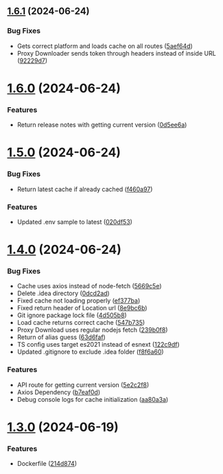 ## [1.6.1](https://github.com/konotorii/almond/compare/v1.6.0...v1.6.1) (2024-06-24)


### Bug Fixes

* Gets correct platform and loads cache on all routes ([5aef64d](https://github.com/konotorii/almond/commit/5aef64d4e950ba60fcd0055d2aef379d8b9f18c7))
* Proxy Downloader sends token through headers instead of inside URL ([92229d7](https://github.com/konotorii/almond/commit/92229d7965a26d01ed6e32e3a5d84a769e5daa7b))



# [1.6.0](https://github.com/konotorii/almond/compare/v1.5.0...v1.6.0) (2024-06-24)


### Features

* Return release notes with getting current version ([0d5ee6a](https://github.com/konotorii/almond/commit/0d5ee6ad1c64f23f4508b4eea73cf37ddde322fd))



# [1.5.0](https://github.com/konotorii/almond/compare/v1.4.0...v1.5.0) (2024-06-24)


### Bug Fixes

* Return latest cache if already cached ([f460a97](https://github.com/konotorii/almond/commit/f460a97ae4e4da6aefae1da4523f740c25aef697))


### Features

* Updated .env sample to latest ([020df53](https://github.com/konotorii/almond/commit/020df531f4d31cccfebd20a02b662419d49a5888))



# [1.4.0](https://github.com/konotorii/almond/compare/v1.3.0...v1.4.0) (2024-06-24)


### Bug Fixes

* Cache uses axios instead of node-fetch ([5669c5e](https://github.com/konotorii/almond/commit/5669c5eac4beb17e38b6daa65a090c33f4a92514))
* Delete .idea directory ([0dcd2ad](https://github.com/konotorii/almond/commit/0dcd2ad6cc5d3abad4b5321c64d31ae788ff71dc))
* Fixed cache not loading properly ([ef377ba](https://github.com/konotorii/almond/commit/ef377bafac03d8dac88faabefdf17afd2b994139))
* Fixed return header of Location url ([8e9bc6b](https://github.com/konotorii/almond/commit/8e9bc6b2b33397ee196906cc9f1f7a31dcc60742))
* Git ignore package lock file ([4d505b8](https://github.com/konotorii/almond/commit/4d505b801ffbe9c4ab3f6bc4fa61546397395e85))
* Load cache returns correct cache ([547b735](https://github.com/konotorii/almond/commit/547b735bfd8965aa608127bf59d9ca3b86d62f9d))
* Proxy Download uses regular nodejs fetch ([239b0f8](https://github.com/konotorii/almond/commit/239b0f8c4df1201c839141b4d07d49d90d2362b5))
* Return of alias guess ([63d6faf](https://github.com/konotorii/almond/commit/63d6faf0c871973f83cb8efcce9c822b2b2f8b67))
* TS config uses target es2021 instead of esnext ([122c9df](https://github.com/konotorii/almond/commit/122c9df3fb2ceb25cd31ba664e70fccf9025c4b7))
* Updated .gitignore to exclude .idea folder ([f8f6a60](https://github.com/konotorii/almond/commit/f8f6a605428cec8b812d894e2f44f241792a6e7b))


### Features

* API route for getting current version ([5e2c2f8](https://github.com/konotorii/almond/commit/5e2c2f88b3f8375061b5fb14c1dd8a9f4f8133c8))
* Axios Dependency ([b7eaf0d](https://github.com/konotorii/almond/commit/b7eaf0db4865e0536fe21acac2af393364403c11))
* Debug console logs for cache initialization ([aa80a3a](https://github.com/konotorii/almond/commit/aa80a3a7454cd4fcfd4c305f15d4c2b0faffa3d0))



# [1.3.0](https://github.com/konotorii/almond/compare/v1.2.0...v1.3.0) (2024-06-19)


### Features

* Dockerfile ([214d874](https://github.com/konotorii/almond/commit/214d87493a253d2ee57756fbbc11f7e2c8d6b479))



